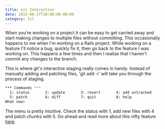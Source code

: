 ```yaml
---
title: Git Interactive
date: 2015-08-27T10:08:00-00:00
category: til
---
```


When you're working on a project it can be easy to get carried away and start
making changes to multiple files without committing.  This occasionally happens to me 
when I'm working on a Rails project.  While working on a feature I'll notice a
bug, quickly fix it, then go back to the feature I was working on.  This happens
a few times and then I realize that I haven't commit any changes to the branch.

This is where git's interactive staging really comes in handy.  Instead of manually
adding and patching files, 'git add -i' will take you through the process of
staging.

~~~bash
*** Commands ***
  1: status       2: update       3: revert       4: add untracked
  5: patch        6: diff         7: quit         8: help
What now>
~~~

The menu is pretty intuitive.  Check the status with 1, add new files with 4 and
patch chunks with 5.  Go ahead and read more about this nifty feature
[here](https://git-scm.com/book/en/v2/Git-Tools-Interactive-Staging).
